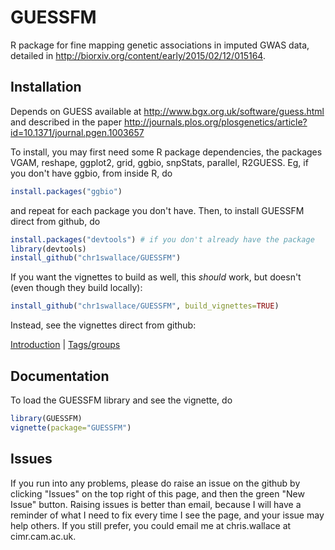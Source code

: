 # GUESSFM

R package for fine mapping genetic associations in imputed GWAS data, detailed in http://biorxiv.org/content/early/2015/02/12/015164.

## Installation


Depends on GUESS available at http://www.bgx.org.uk/software/guess.html and described in the paper http://journals.plos.org/plosgenetics/article?id=10.1371/journal.pgen.1003657

To install, you may first need some R package dependencies, the packages VGAM, reshape, ggplot2, grid, ggbio, snpStats, parallel, R2GUESS.  Eg, if you don't have ggbio, from inside R, do

```R
install.packages("ggbio") 
```

and repeat for each package you don't have.  Then, to install GUESSFM direct from github, do

```R
install.packages("devtools") # if you don't already have the package
library(devtools)
install_github("chr1swallace/GUESSFM")
```

If you want the vignettes to build as well, this *should* work, but doesn't (even though they build locally):
```R
install_github("chr1swallace/GUESSFM", build_vignettes=TRUE)
```

Instead, see the vignettes direct from github:

[Introduction](http://rawgit.com/chr1swallace/GUESSFM/master/inst/doc/introduction.html) | 
[Tags/groups](http://rawgit.com/chr1swallace/GUESSFM/master/inst/doc/groups.html)

## Documentation

To load the GUESSFM library and see the vignette, do

```R
library(GUESSFM)
vignette(package="GUESSFM")
```

## Issues

If you run into any problems, please do raise an issue on the github
by clicking "Issues" on the top right of this page, and then the green
"New Issue" button.  Raising issues is better than email, because I
will have a reminder of what I need to fix every time I see the page,
and your issue may help others.  If you still prefer, you could email
me at chris.wallace at cimr.cam.ac.uk.


